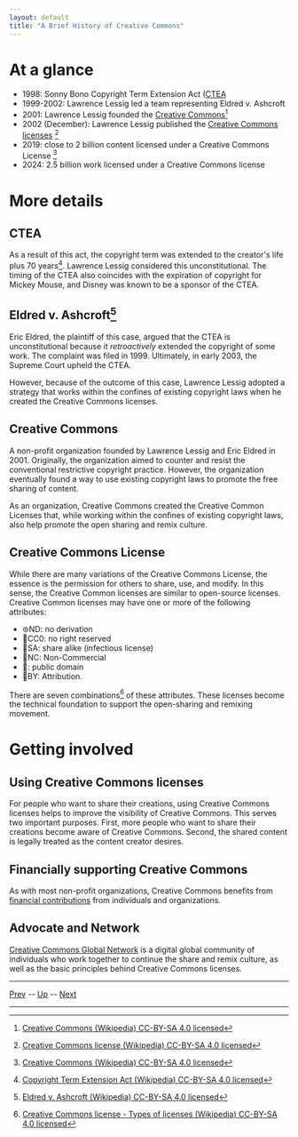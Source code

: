 ```yaml
---
layout: default
title: "A Brief History of Creative Commons" 
---
```


# At a glance

* 1998: Sonny Bono Copyright Term Extension Act ([CTEA](#CETA)
* 1999-2002: Lawrence Lessig led a team representing Eldred v. Ashcroft
* 2001: Lawrence Lessig founded the [Creative Commons](#creative-commons)[^2]
* 2002 (December): Lawrence Lessig published the [Creative Commons licenses](#creative-common-license) [^3]
* 2019: close to 2 billion content licensed under a Creative Commons License [^2]
* 2024: 2.5 billion work licensed under a Creative Commons license

# More details

## CTEA

As a result of this act, the copyright term was extended to the creator's life plus 70 years[^1]. Lawrence Lessig considered this unconstitutional. The timing of the CTEA also coincides with the expiration of copyright for Mickey Mouse, and Disney was known to be a sponsor of the CTEA.

## Eldred v. Ashcroft[^5]

Eric Eldred, the plaintiff of this case, argued that the CTEA is unconstitutional because it *retroactively* extended the copyright of some work. The complaint was filed in 1999. Ultimately, in early 2003, the Supreme Court upheld the CTEA. 

However, because of the outcome of this case, Lawrence Lessig adopted a strategy that works within the confines of existing copyright laws when he created the Creative Commons licenses. 

## Creative Commons

A non-profit organization founded by Lawrence Lessig and Eric Eldred in 2001. Originally, the organization aimed to counter and resist the conventional restrictive copyright practice. However, the organization eventually found a way to use existing copyright laws to promote the free sharing of content.

As an organization, Creative Commons created the Creative Common Licenses that, while working within the confines of existing copyright laws, also help promote the open sharing and remix culture.

## Creative Commons License

While there are many variations of the Creative Commons License, the essence is the permission for others to share, use, and modify. In this sense, the Creative Common licenses are similar to open-source licenses. Creative Common licenses may have one or more of the following attributes:

* ⊜ND: no derivation
* 🄍CC0: no right reserved
* 🄎SA: share alike (infectious license)
* 🄏NC: Non-Commercial
* 🅮: public domain
* 🅯BY: Attribution.

There are seven combinations[^4] of these attributes. These licenses become the technical foundation to support the open-sharing and remixing movement.

# Getting involved

## Using Creative Commons licenses

For people who want to share their creations, using Creative Commons licenses helps to improve the visibility of Creative Commons. This serves two important purposes. First, more people who want to share their creations become aware of Creative Commons. Second, the shared content is legally treated as the content creator desires.

## Financially supporting Creative Commons

As with most non-profit organizations, Creative Commons benefits from [financial contributions](https://creativecommons.org/support-cc/) from individuals and organizations.

## Advocate and Network

[Creative Commons Global Network](https://network.creativecommons.org/) is a digital global community of individuals who work together to continue the share and remix culture, as well as the basic principles behind Creative Commons licenses.

[^1]: [Copyright Term Extension Act (Wikipedia) CC-BY-SA 4.0 licensed](https://en.wikipedia.org/wiki/Copyright_Term_Extension_Act)
[^2]: [Creative Commons (Wikipedia)  CC-BY-SA 4.0 licensed](https://en.wikipedia.org/wiki/Creative_Commons)
[^3]: [Creative Commons license (Wikipedia) CC-BY-SA 4.0 licensed](https://en.wikipedia.org/wiki/Creative_Commons_license)
[^4]: [Creative Commons license - Types of licenses (Wikipedia) CC-BY-SA 4.0 licensed](https://en.wikipedia.org/wiki/Creative_Commons_license#Types_of_licenses)
[^5]: [Eldred v. Ashcroft (Wikipedia) CC-BY-SA 4.0 licensed](https://en.wikipedia.org/wiki/Eldred_v._Ashcroft)

<hr>

[Prev](copyrightLaw.md) -- [Up](README.md) -- [Next](creativeCommonsLicensing.md)

---

